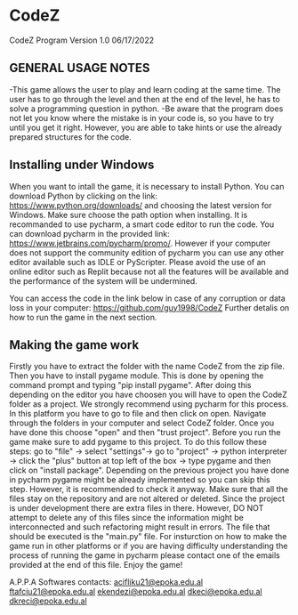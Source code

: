 # CodeZ
CodeZ Program Version 1.0 06/17/2022

GENERAL USAGE NOTES
--------------------
-This game allows the user to play and learn coding at the same time. The user has to go through the level 
and then at the end of the level, he has to solve a programming question in python.
-Be aware that the program does not let you know where the mistake is in your code is, so you have to try until 
you get it right. However, you are able to take hints or use the already prepared structures for the code.

Installing under Windows
--------------------------
When you want to intall the game, it is necessary to install Python.
You can download Python by clicking on the link: https://www.python.org/downloads/ and choosing the latest version for Windows. 
Make sure choose the path option when installing.
It is recommanded to use pycharm, a smart code editor to run the code. You can download pycharm in the provided link: https://www.jetbrains.com/pycharm/promo/.
However if your computer does not support the community edition of pycharm you can use any other editor available such as IDLE or PyScripter.
Please avoid the use of an online editor such as Replit because not all the features will be available and the performance of the system will be undermined.
 
You can access the code in the link below in case of any corruption or data loss in your computer:
https://github.com/guy1998/CodeZ
Further detalis on how to run the game in the next section.

Making the game work
---------------------
Firstly you have to extract the folder with the name CodeZ from the zip file. Then you have to install pygame module. This is done by opening the command prompt
and typing "pip install pygame". After doing this depending on the editor you have choosen you will have to open the CodeZ folder as 
a project. We strongly recommend using pycharm for this process. In this platform you have to go to file and then click on open. Navigate through the folders in 
your computer and select CodeZ folder. Once you have done this choose "open" and then "trust project". Before you run the game make sure to add pygame to this 
project. To do this follow these steps: go to "file" -> select "settings"-> go to "project" -> python interpreter -> click the "plus" button at top left of the box
-> type pygame and then click on "install package". Depending on the previous project you have done in pycharm pygame might be already implemented so you can skip this step.
However, it is recommended to check it anyway. Make sure that all the files stay on the repository and are not altered or deleted. Since the project is under
development there are extra files in there. However, DO NOT attempt to delete any of this files since the information might be interconnected and such refactoring
might result in errors. The file that should be executed is the "main.py" file. For insturction on how to make the game run in other platforms or if you are having 
difficulty understanding the process of running the game in pycharm please contact one of the emails provided at the end of this file. Enjoy the game!
 

A.P.P.A Softwares contacts:
acifliku21@epoka.edu.al
ftafciu21@epoka.edu.al
ekendezi@epoka.edu.al
dkeci@epoka.edu.al
dkreci@epoka.edu.al
